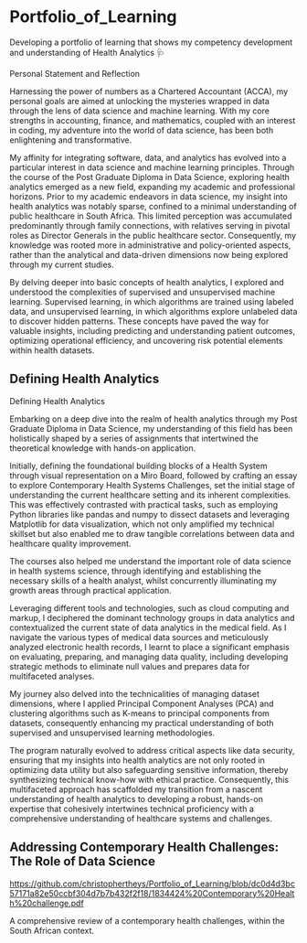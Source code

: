 # Portfolio_of_Learning
Developing a portfolio of learning that shows my competency development and understanding of Health Analytics 🩺

Personal Statement and Reflection

Harnessing the power of numbers as a Chartered Accountant (ACCA), my personal goals are aimed at unlocking the mysteries wrapped in data through the lens of data science and machine learning. With my core strengths in accounting, finance, and mathematics, coupled with an interest in coding, my adventure into the world of data science, has been both enlightening and transformative.

My affinity for integrating software, data, and analytics has evolved into a particular interest in data science and machine learning principles. Through the course of the Post Graduate Diploma in Data Science, exploring health analytics emerged as a new field, expanding my academic and professional horizons. Prior to my academic endeavors in data science, my insight into health analytics was notably sparse, confined to a minimal understanding of public healthcare in South Africa. 
This limited perception was accumulated predominantly through family connections, with relatives serving in pivotal roles as Director Generals in the public healthcare sector. Consequently, my knowledge was rooted more in administrative and policy-oriented aspects, rather than the analytical and data-driven dimensions now being explored through my current studies.

By delving deeper into basic concepts of health analytics, I explored and understood the complexities of supervised and unsupervised machine learning. Supervised learning, in which algorithms are trained using labeled data, and unsupervised learning, in which algorithms explore unlabeled data to discover hidden patterns. These concepts have paved the way for valuable insights, including predicting and understanding patient outcomes, optimizing operational efficiency, and uncovering risk potential elements within health datasets.

## Defining Health Analytics

Defining Health Analytics

Embarking on a deep dive into the realm of health analytics through my Post Graduate Diploma in Data Science, my understanding of this field has been holistically shaped by a series of assignments that intertwined the theoretical knowledge with hands-on application. 

Initially, defining the foundational building blocks of a Health System through visual representation on a Miro Board, followed by crafting an essay to explore Contemporary Health Systems Challenges, set the initial stage of understanding the current healthcare setting and its inherent complexities. This was effectively contrasted with practical tasks, such as employing Python libraries like pandas and numpy to dissect datasets and leveraging Matplotlib for data visualization, which not only amplified my technical skillset but also enabled me to draw tangible correlations between data and healthcare quality improvement. 



The courses also helped me understand the important role of data science in health systems science, through identifying and establishing the necessary skills of a health analyst, whilst concurrently illuminating my growth areas through practical application. 

Leveraging different tools and technologies, such as cloud computing and markup, I deciphered the dominant technology groups in data analytics and contextualized the current state of data analytics in the medical field. As I navigate the various types of medical data sources and meticulously analyzed electronic health records, I learnt to place a significant emphasis on evaluating, preparing, and managing data quality, including developing strategic methods to eliminate null values and prepares data for multifaceted analyses.

My journey also delved into the technicalities of managing dataset dimensions, where I applied Principal Component Analyses (PCA) and clustering algorithms such as K-means to principal components from datasets, consequently enhancing my practical understanding of both supervised and unsupervised learning methodologies. 

The program naturally evolved to address critical aspects like data security, ensuring that my insights into health analytics are not only rooted in optimizing data utility but also safeguarding sensitive information, thereby synthesizing technical know-how with ethical practice. Consequently, this multifaceted approach has scaffolded my transition from a nascent understanding of health analytics to developing a robust, hands-on expertise that cohesively intertwines technical proficiency with a comprehensive understanding of healthcare systems and challenges.


## Addressing Contemporary Health Challenges: The Role of Data Science

https://github.com/christophertheys/Portfolio_of_Learning/blob/dc0d4d3bc57171a82e50ccbf304d7b7b432f2f18/1834424%20Contemporary%20Health%20challenge.pdf 

A comprehensive review of a contemporary health challenges, within the South African context.



